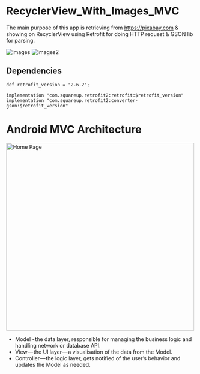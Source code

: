 # RecyclerView_With_Images_MVC

The main purpose of this app is retrieving from https://pixabay.com & showing on RecyclerView using Retrofit for doing HTTP request & GSON lib for parsing.

![images](https://user-images.githubusercontent.com/10658016/65835672-d1c26e00-e306-11e9-86ad-b925839a6d6b.png)
![images2](https://user-images.githubusercontent.com/10658016/65835673-d25b0480-e306-11e9-81e9-918365672e6a.png)

## Dependencies

```
def retrofit_version = "2.6.2";

implementation "com.squareup.retrofit2:retrofit:$retrofit_version"
implementation "com.squareup.retrofit2:converter-gson:$retrofit_version"

```
# Android MVC Architecture 

<p align="left">
  <img src="https://user-images.githubusercontent.com/10658016/66260485-dd1d0a00-e7dc-11e9-9f31-bee1201edf47.png?raw=true" alt="Home Page" width="500"/>
</p>


* Model - the data layer, responsible for managing the business logic and handling network or database API.
* View — the UI layer — a visualisation of the data from the Model.
* Controller — the logic layer, gets notified of the user’s behavior and updates the Model as needed.

